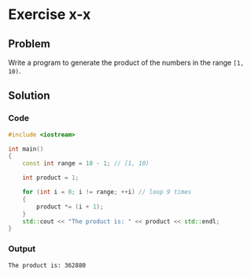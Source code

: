 # Exercise x-x

## Problem
Write a program to generate the product of the numbers in the range `[1, 10)`.

## Solution

### Code
```Cpp
#include <iostream>

int main()
{
	const int range = 10 - 1; // [1, 10)

	int product = 1;

	for (int i = 0; i != range; ++i) // loop 9 times
	{
		product *= (i + 1);
	}
	std::cout << "The product is: " << product << std::endl;
}
```

### Output
```
The product is: 362880
```
